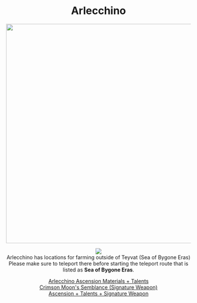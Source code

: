 <body>
  <div align="center">
    <h1> Arlecchino </h1>
<img src="https://static.wikia.nocookie.net/gensin-impact/images/f/f8/Character_Arlecchino_Full_Wish.png/revision/latest?cb=20240424142733" width=600>
<p></p>
<img src="https://i.imgur.com/xIHB3vS.png"><br>
    Arlecchino has locations for farming outside of Teyvat (Sea of Bygone Eras)<br>
    Please make sure to teleport there before starting the teleport route that is listed as <b>Sea of Bygone Eras</b>.<br>
<p></p>
<a href="">Arlecchino Ascension Materials + Talents</a><br>
<a href="">Crimson Moon's Semblance (Signature Weapon)</a><br>
<a href="">Ascension + Talents + Signature Weapon</a>
  
  </div>
</body>

